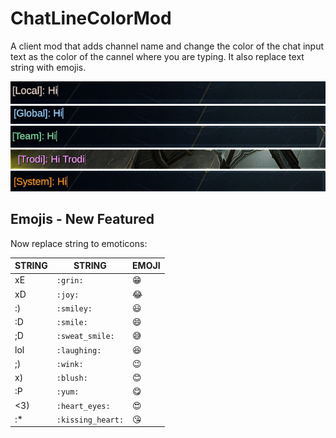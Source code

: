 ﻿# ChatLineColorMod
A client mod that adds channel name and change the color of the chat input text as the color of the cannel where you are typing. It also replace text string with emojis.

![alt text](https://github.com/oscarpedrero/ChatLineColorMod/blob/master/imgs/local.PNG?raw=true)
![alt text](https://github.com/oscarpedrero/ChatLineColorMod/blob/master/imgs/global.PNG?raw=true)
![alt text](https://github.com/oscarpedrero/ChatLineColorMod/blob/master/imgs/team.PNG?raw=true)
![alt text](https://github.com/oscarpedrero/ChatLineColorMod/blob/master/imgs/whisp.PNG?raw=true)
![alt text](https://github.com/oscarpedrero/ChatLineColorMod/blob/master/imgs/system.PNG?raw=true)

## Emojis - New Featured

Now replace string to emoticons:

|STRING|STRING|EMOJI
|----------------|-------------------------------|-----------------------------|
|xE|`:grin:`|😁
|xD|`:joy:`|😂
|:)|`:smiley:`|😃
|:D|`:smile:`|😄
|;D|`:sweat_smile:`|😅
|lol|`:laughing:`|😆
|;)|`:wink:`|😉
|x)|`:blush:`|😊
|:P|`:yum:`|😋
|<3)|`:heart_eyes:`|😍
|:*|`:kissing_heart:`|😘